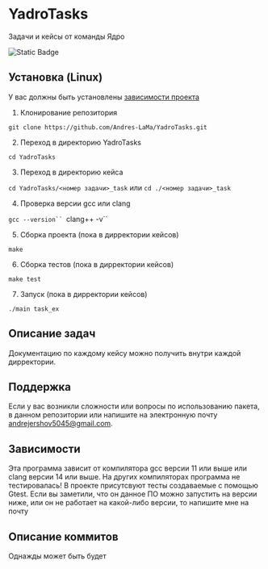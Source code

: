 # YadroTasks
Задачи и кейсы от команды Ядро
<!--Блок информации о репозитории в бейджах-->
![Static Badge](https://mnto.ru/wp-content/uploads/2023/09/prilavokvitrina-nejtralnyj-finist-pvn-1500-black.jpg)


<!--Установка-->
## Установка (Linux)
У вас должны быть установлены [зависимости проекта](https://github.com/Andres-LaMa/YadroTasks/tree/master?tab=readme-ov-file#зависимости)

1. Клонирование репозитория 

```git clone https://github.com/Andres-LaMa/YadroTasks.git```

2. Переход в директорию YadroTasks

```cd YadroTasks```

3. Переход в директорию кейса

```cd YadroTasks/<номер задачи>_task```
или
```cd ./<номер задачи>_task```

4. Проверка версии gcc или clang

```gcc --version``
```clang++ -v``

5. Сборка проекта (пока в дирректории кейсов)

```make```

6. Сборка тестов (пока в дирректории кейсов)

```make test```

7. Запуск (пока в дирректории кейсов)

```./main task_ex```


## Описание задач
Документацию по каждому кейсу можно получить внутри каждой дирректории.

<!--Поддержка-->
## Поддержка
Если у вас возникли сложности или вопросы по использованию пакета, в данном репозитории или напишите на электронную почту <andrejershov5045@gmail.com>.

<!--зависимости-->
## Зависимости
Эта программа зависит от компилятора gcc версии 11 или выше или clang версии 14 или выше. На других компиляторах программа не тестировалась! В проекте присутсвуют тесты создаваемые с помощью Gtest. Если вы заметили, что он данное ПО можно запустить на версии ниже, или он не работает на какой-либо версии, то напишите мне на почту

<!--описание коммитов-->
## Описание коммитов
Однажды может быть будет